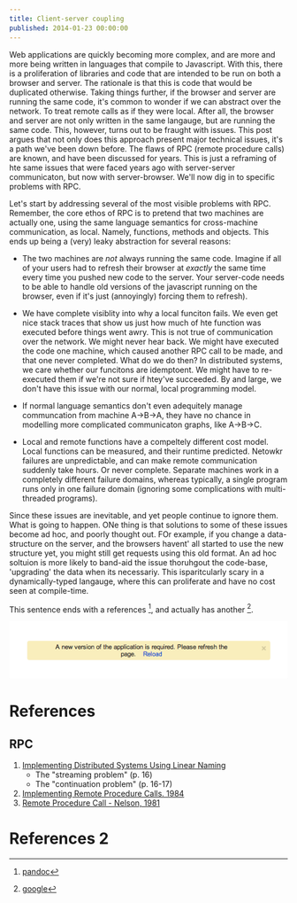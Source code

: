 ```yaml
---
title: Client-server coupling
published: 2014-01-23 00:00:00
---
```


Web applications are quickly becoming more complex, and are more and more being
written in languages that compile to Javascript. With this, there is a
proliferation of libraries and code that are intended to be run on both a
browser and server. The rationale is that this is code that would be duplicated
otherwise. Taking things further, if the browser and server are running the
same code, it's common to wonder if we can abstract over the network. To treat
remote calls as if they were local. After all, the browser and server are
not only written in the same langauge, but are running the same code. This,
however, turns out to be fraught with issues. This post argues that not only
does this approach present major technical issues, it's a path we've been down
before. The flaws of RPC (remote procedure calls) are known, and have been
discussed for years. This is just a reframing of hte same issues that were
faced years ago with server-server communicaton, but now with server-browser.
We'll now dig in to specific problems with RPC.

Let's start by addressing several of the most visible problems with RPC.
Remember, the core ethos of RPC is to pretend that two machines are actually
one, using the same language semantics for cross-machine communication, as
local. Namely, functions, methods and objects. This ends up being a (very)
leaky abstraction for several reasons:

* The two machines are _not_ always running the same code. Imagine if all of
  your users had to refresh their browser at _exactly_ the same time every time
  you pushed new code to the server. Your server-code needs to be able to
  handle old versions of the javascript running on the browser, even if it's
  just (annoyingly) forcing them to refresh).

* We have complete visiblity into why a local funciton fails. We even get nice
  stack traces that show us just how much of hte function was executed before
  things went awry. This is not true of communication over the network. We
  might never hear back. We might have executed the code one machine, which
  caused another RPC call to be made, and that one never completed. What do we
  do then? In distributed systems, we care whether our funcitons are
  idemptoent. We might have to re-executed them if we're not sure if htey've
  succeeded. By and large, we don't have this issue with our normal, local
  programming model.

* If normal language semantics don't even adequitely manage communcation from
  machine A->B->A, they have no chance in modelling more complicated
  communicaton graphs, like A->B->C.

* Local and remote functions have a compeltely different cost model. Local
  functions can be measured, and their runtime predicted. Netowkr failures are
  unpredictable, and can make remote communication suddenly take hours. Or
  never complete. Separate machines work in a completely different failure
  domains, whereas typically, a single program runs only in one failure domain
  (ignoring some complications with multi-threaded programs).

Since these issues are inevitable, and yet people continue to ignore them. What
is going to happen. ONe thing is that solutions to some of these issues become
ad hoc, and poorly thought out. FOr example, if you change a data-structure on
the server, and the browsers havent' all started to use the new structure yet,
you might still get requests using this old format. An ad hoc soltuion is more
likely to band-aid the issue thoruhgout the code-base, 'upgrading' the data
when its necessariy. This isparitcularly scary in a dynamically-typed langauge,
where this can proliferate and have no cost seen at compile-time.

This sentence ends with a references [^1], and actually has another [^2].

![sync](/images/coupling.png)

# References

## RPC

1. [Implementing Distributed Systems Using Linear Naming](http://dspace.mit.edu/handle/1721.1/7085)
    * The "streaming problem" (p. 16)
    * The "continuation problem" (p. 16-17)
1. [Implementing Remote Procedure Calls. 1984](http://www.cs.princeton.edu/courses/archive/fall03/cs518/papers/rpc.pdf)
1. [Remote Procedure Call - Nelson, 1981](http://bitsavers.trailing-edge.com/pdf/xerox/parc/techReports/CSL-81-9_Remote_Procedure_Call.pdf)

# References 2

[^1]: [pandoc](http://johnmacfarlane.net/pandoc/README.html#pandocs-markdown)
[^2]: [google](https://google.com)

